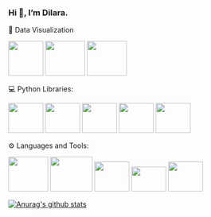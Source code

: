 ###                                              Hi 👋, I’m Dilara.




🌈 Data Visualization

<img
src="https://promto.com/wp-content/uploads/2019/08/icon-tableau-1.png" width="70" height="70"
/>
<img
src="https://miro.medium.com/max/805/1*aUSZsGFCMPNYCkQygs4aGQ.jpeg" width="80" height="70"
/>
<img
src="https://seekvectorlogo.com/wp-content/uploads/2018/12/power-bi-vector-logo.png" width="80" height="70"
/>



💻 Python Libraries:

<img
src="https://upload.wikimedia.org/wikipedia/commons/thumb/e/ed/Pandas_logo.svg/2560px-Pandas_logo.svg.png" width="70" height="60"
/>
<img
src="https://upload.wikimedia.org/wikipedia/commons/thumb/3/31/NumPy_logo_2020.svg/1200px-NumPy_logo_2020.svg.png" width="70" height="60"
/>
<img
src="https://pbs.twimg.com/media/EhGuwXWXgAEERcn.png" width="70" height="60"
/>
<img
src="https://www.firelinescience.com/wp-content/uploads/2019/09/SciPy-Logo.png" width="70" height="60"
/>
<img
src="https://repository-images.githubusercontent.com/33702544/b4400c80-718b-11e9-9f3a-306c07a5f3de" width="70" height="60"
/>




⚙ Languages and Tools:

<img
src="https://p.kindpng.com/picc/s/159-1596083_python-logo-png-transparent-images-python-language-png.png" width="80" height="70"
/>
<img
src="https://brandslogos.com/wp-content/uploads/images/large/microsoft-sql-server-logo-black-and-white.png" width="85" height="70"
/>
<img
src="https://findicons.com/files/icons/2795/office_2013_hd/2000/excel.png" width="70" height="60"
/>
<img
src="https://logodix.com/logo/1185774.png" width="70" height="50"
/>
<img
src="https://aptgadget.com/wp-content/uploads/2018/10/jira-alternatives-1024x501.png" width="70" height="60"
/>


[![Anurag's github stats](https://github-readme-stats.vercel.app/api?username=dilaraozcerit&theme=white-black)](https://github.com/anuraghazra/github-readme-stats)
 
<!--
**dilaraozcerit/dilaraozcerit** is a ✨ _special_ ✨ repository because its `README.md` (this file) appears on your GitHub profile.

Here are some ideas to get you started:

- 🔭 I’m currently working on ...
- 🌱 I’m currently learning ...
- 👯 I’m looking to collaborate on ...
- 🤔 I’m looking for help with ...
- 💬 Ask me about ...
- 📫 How to reach me: ...
- 😄 Pronouns: ...
- ⚡ Fun fact: ...
-->
